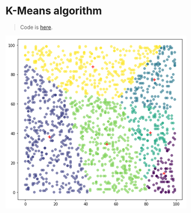# K-Means algorithm

> Code is [here](https://github.com/dodiku/learning_machines_class/blob/master/assignment_02/kmeans.ipynb).

![kmeans](img.png)
